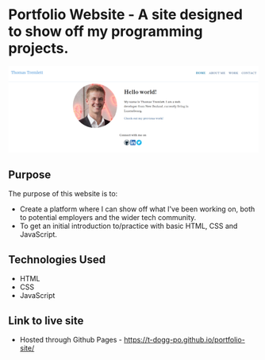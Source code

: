 # Portfolio Website - A site designed to show off my programming projects.
<img src="img/portfolio.png" style="max-width: 100%;">

## Purpose
The purpose of this website is to:
* Create a platform where I can show off what I've been working on, both to potential employers and the wider tech community.
* To get an initial introduction to/practice with basic HTML, CSS and JavaScript.

## Technologies Used
* HTML
* CSS
* JavaScript

## Link to live site
* Hosted through Github Pages - https://t-dogg-po.github.io/portfolio-site/
